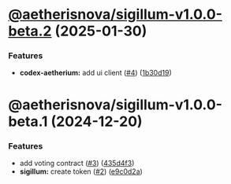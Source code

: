 # [@aetherisnova/sigillum-v1.0.0-beta.2](https://github.com/aetheris-nova/regimen-contractus/compare/@aetherisnova/sigillum-v1.0.0-beta.1...@aetherisnova/sigillum-v1.0.0-beta.2) (2025-01-30)


### Features

* **codex-aetherium:** add ui client ([#4](https://github.com/aetheris-nova/regimen-contractus/issues/4)) ([1b30d19](https://github.com/aetheris-nova/regimen-contractus/commit/1b30d1940baad1fb9d0d908cafad96c723af32f5))

# @aetherisnova/sigillum-v1.0.0-beta.1 (2024-12-20)


### Features

* add voting contract ([#3](https://github.com/aetheris-nova/regimen-contractus/issues/3)) ([435d4f3](https://github.com/aetheris-nova/regimen-contractus/commit/435d4f3ce1fb51cb92f1bebda91386fd0ca1151c))
* **sigillum:** create token ([#2](https://github.com/aetheris-nova/regimen-contractus/issues/2)) ([e9c0d2a](https://github.com/aetheris-nova/regimen-contractus/commit/e9c0d2a5284933e952561054b4c0498ee631d804))
